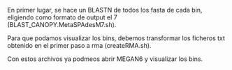 En primer lugar, se hace un BLASTN de todos los fasta de cada bin, eligiendo como formato de output el 7 (BLAST_CANOPY.MetaSPAdesM7.sh).

Para que podamos visualizar los bins, debemos transformar los ficheros txt obtenido en el primer paso a rma (createRMA.sh).

Con estos archivos ya podmeos abrir MEGAN6 y visualizar los bins.
